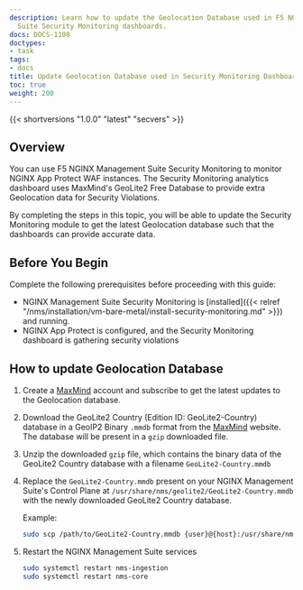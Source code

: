 ```yaml
---
description: Learn how to update the Geolocation Database used in F5 NGINX Management
  Suite Security Monitoring dashboards.
docs: DOCS-1108
doctypes:
- task
tags:
- docs
title: Update Geolocation Database used in Security Monitoring Dashboards
toc: true
weight: 200
---
```


{{< shortversions "1.0.0" "latest" "secvers" >}}



## Overview

You can use F5 NGINX Management Suite Security Monitoring to monitor NGINX App Protect WAF instances. The Security Monitoring analytics dashboard uses MaxMind's GeoLite2 Free Database to provide extra Geolocation data for Security Violations.

By completing the steps in this topic, you will be able to update the Security Monitoring module to get the latest Geolocation database such that the dashboards can provide accurate data.

## Before You Begin

Complete the following prerequisites before proceeding with this guide:

- NGINX Management Suite Security Monitoring is [installed]({{< relref "/nms/installation/vm-bare-metal/install-security-monitoring.md" >}}) and running.
- NGINX App Protect is configured, and the Security Monitoring dashboard is gathering security violations

## How to update Geolocation Database

1. Create a [MaxMind](https://dev.maxmind.com/geoip/geolite2-free-geolocation-data/) account and subscribe to get the latest updates to the Geolocation database.
1. Download the GeoLite2 Country (Edition ID: GeoLite2-Country) database in a GeoIP2 Binary `.mmdb` format from the [MaxMind](https://www.maxmind.com/en/accounts/current/geoip/downloads) website. The database will be present in a `gzip` downloaded file.
1. Unzip the downloaded `gzip` file, which contains the binary data of the GeoLite2 Country database with a filename `GeoLite2-Country.mmdb`
1. Replace the `GeoLite2-Country.mmdb` present on your NGINX Management Suite's Control Plane at `/usr/share/nms/geolite2/GeoLite2-Country.mmdb` with the newly downloaded GeoLite2 Country database.

    Example:

    ```bash
    sudo scp /path/to/GeoLite2-Country.mmdb {user}@{host}:/usr/share/nms/geolite2/GeoLite2-Country.mmdb
    ```

1. Restart the NGINX Management Suite services

    ```bash
    sudo systemctl restart nms-ingestion
    sudo systemctl restart nms-core
    ```
